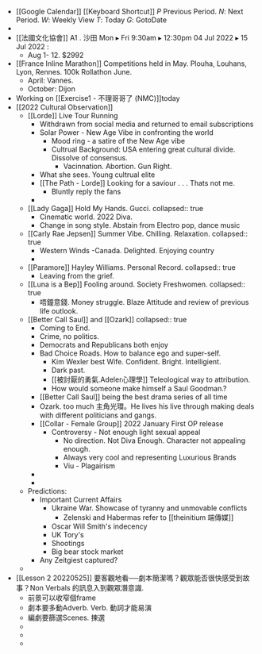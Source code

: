 - [[Google Calendar]] [[Keyboard Shortcut]] 
  _P_ Previous Period. _N_: Next Period.  _W_: Weekly View   _T_: Today    _G_: GotoDate
-
- [[法國文化協會]] A1 . 沙田 Mon ▸ Fri   9:30am ▸ 12:30pm 04 Jul 2022 ▸ 15 Jul 2022 :
	- Aug 1- 12.  $2992
- [[France Inline Marathon]] Competitions held in May.  Plouha, Louhans, Lyon, Rennes.  100k Rollathon June.
	- April: Vannes.
	- October: Dijon
- Working on [[Exercise1 - 不理哥哥了 (NMC)]]today
- [[2022 Cultural Observation]]
	- [[Lorde]] Live Tour Running
		- Withdrawn from social media and returned to email subscriptions
		- Solar Power - New Age Vibe in confronting the world
			- Mood ring - a satire of the New Age vibe
			- Cultrual Background:  USA entering great cultural divide. Dissolve of consensus.
				- Vacinnation. Abortion. Gun Right.
		- What she sees. Young cultrual elite
		- [[The Path - Lorde]] Looking for a saviour . . . Thats not me.
			- Bluntly reply the fans
		-
	- [[Lady Gaga]] Hold My Hands. Gucci.
	  collapsed:: true
		- Cinematic world. 2022 Diva.
		- Change in song style. Abstain from Electro pop, dance music
	- [[Carly Rae Jepsen]] Summer Vibe. Chilling. Relaxation.
	  collapsed:: true
		- Western Winds -Canada. Delighted. Enjoying country
		-
	- [[Paramore]] Hayley Williams. Personal Record.
	  collapsed:: true
		- Leaving from the grief.
	- [[Luna is a Bep]] Fooling around. Society Freshwomen. 
	  collapsed:: true
		- 唔鐘意錢. Money struggle. Blaze Attitude and review of previous life outlook.
	- [[Better Call Saul]] and [[Ozark]]
	  collapsed:: true
		- Coming to End.
		- Crime, no politics.
		- Democrats and Republicans both enjoy
		- Bad Choice Roads. How to balance ego and super-self.
			- Kim Wexler best Wife. Confident. Bright. Intelligient.
			- Dark past.
			- [[被討厭的勇氣.Adeler心理學]] Teleological way to attribution.
			- How would someone make himself a Saul Goodman.?
		- [[Better Call Saul]] being the best drama series of all time
		- Ozark. too much 主角光環。He lives his live through making deals with different politicians and gangs.
		- [[Collar - Female Group]] 2022 January First OP release
			- Controversy - Not enough light sexual appeal
				- No direction. Not Diva Enough. Character not appealing enough.
				- Always very cool and representing Luxurious Brands
				- Viu - Plagairism
		-
		-
	- Predictions:
		- Important Current Affairs
			- Ukraine War. Showcase of tyranny and unmovable conflicts
				- Zelenski and Habermas refer to [[theinitium 端傳媒]]
			- Oscar Will Smith's indecency
			- UK Tory's
			- Shootings
			- Big bear stock market
		- Any Zeitgiest captured?
	-
- [[Lesson 2 20220525]] 要客觀地看──劇本簡潔嗎？觀眾能否很快感受到故事？Non Verbals 的訊息入到觀眾潛意識.
	- 前景可以收窄個frame
	- 劇本要多動Adverb. Verb. 動詞才能易演
	- 編劇要篩選Scenes. 揀選
	-
	-
	-